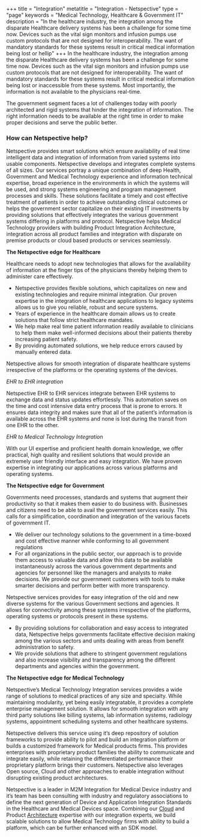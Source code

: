 +++
title = "Integration"
metatitle = "Integration - Netspective"
type = "page"
keywords = "Medical Technology, Healthcare & Government IT"
description = "In the healthcare industry, the integration among the disparate Healthcare delivery systems has been a challenge for some time now. Devices such as the vital sign monitors and infusion pumps use custom protocols that are not designed for interoperability. The want of mandatory standards for these systems result in critical medical information being lost or hellip"
+++
In the healthcare industry, the integration among the disparate Healthcare delivery systems has been a challenge for some time now. Devices such as the vital sign monitors and infusion pumps use custom protocols that are not designed for interoperability. The want of mandatory standards for these systems result in critical medical information being lost or inaccessible from these systems. Most importantly, the information is not available to the physicians real-time.

The government segment faces a lot of challenges today with poorly architected and rigid systems that hinder the integration of information. The right information needs to be available at the right time in order to make proper decisions and serve the public better.

### How can Netspective help?

Netspective provides smart solutions which ensure availability of real time intelligent data and integration of information from varied systems into usable components. Netspective develops and integrates complete systems of all sizes. Our services portray a unique combination of deep Health, Government and Medical Technology experience and information technical expertise, broad experience in the environments in which the systems will be used, and strong systems engineering and program management processes and skills. These solutions facilitate a timely and cost effective treatment of patients in order to achieve outstanding clinical outcomes or helps the government sector capitalize on their existing IT investments by providing solutions that effectively integrates the various government systems differing in platforms and protocol. Netspective helps Medical Technology providers with building Product Integration Architecture, integration across all product families and integration with disparate on premise products or cloud based products or services seamlessly.

**The Netspective edge for Healthcare**

Healthcare needs to adopt new technologies that allows for the availability of information at the finger tips of the physicians thereby helping them to administer care effectively.

* Netspective provides flexible solutions, which capitalizes on new and existing technologies and require minimal integration. Our proven expertise in the integration of healthcare applications to legacy systems allows us to give you reliable, robust and secure systems.
* Years of experience in the healthcare domain allows us to create solutions that follow strict healthcare mandates.
* We help make real time patient information readily available to clinicians to help them make well-informed decisions about their patients thereby increasing patient safety.
* By providing automated solutions, we help reduce errors caused by manually entered data.

Netspective allows for smooth integration of disparate healthcare systems irrespective of the platforms or the operating systems of the devices.

*EHR to EHR integration*

Netspective EHR to EHR services integrate between EHR systems to exchange data and status updates effortlessly. This automation saves on the time and cost intensive data entry process that is prone to errors. It ensures data integrity and makes sure that all of the patient’s information is available across the EHR systems and none is lost during the transit from one EHR to the other.

*EHR to Medical Technology Integration*

With our UI expertise and proficient health domain knowledge, we offer practical, high quality and resilient solutions that would provide an extremely user friendly interface and easy integration. We have proven expertise in integrating our applications across various platforms and operating systems.

**The Netspective edge for Government**

Governments need processes, standards and systems that augment their productivity so that it makes them easier to do business with. Businesses and citizens need to be able to avail the government services easily. This calls for a simplification, coordination and integration of the various facets of government IT.

* We deliver our technology solutions to the government in a time-boxed and cost effective manner while conforming to all government regulations
* For all organizations in the public sector, our approach is to provide them access to valuable data and allow this data to be available instantaneously across the various government departments and agencies for personnel like the managers and analysts to make decisions. We provide our government customers with tools to make smarter decisions and perform better with more transparency.

Netspective services provides for easy integration of the old and new diverse systems for the various Government sections and agencies. It allows for connectivity among these systems irrespective of the platforms, operating systems or protocols present in these systems.

* By providing solutions for collaboration and easy access to integrated data, Netspective helps governments facilitate effective decision making among the various sectors and units dealing with areas from benefit administration to safety.
* We provide solutions that adhere to stringent government regulations and also increase visibility and transparency among the different departments and agencies within the government.

**The Netspective edge for Medical Technology**

Netspective’s Medical Technology Integration services provides a wide range of solutions to medical practices of any size and specialty. While maintaining modularity, yet being easily integratable, it provides a complete enterprise management solution. It allows for smooth integration with any third party solutions like billing systems, lab information systems, radiology systems, appointment scheduling systems and other healthcare systems.

Netspective delivers this service using it’s deep repository of solution frameworks to provide ability to pilot and build an integration platform or builds a customized framework for Medical products firms. This provides enterprises with proprietary product families the ability to communicate and integrate easily, while retaining the differentiated performance their proprietary platform brings their customers. Netspective also leverages Open source, Cloud and other approaches to enable integration without disrupting existing product architectures.

Netspective is a leader in M2M Integration for Medical Device industry and it’s team has been consulting with industry and regulatory associations to define the next generation of Device and Application Integration Standards in the Healthcare and Medical Devices space. Combining our [Cloud](/#) and Product [Architecture](/architecture) expertise with our integration experts, we build scalable solutions to allow Medical Technology firms with ability to build a platform, which can be further enhanced with an SDK model.